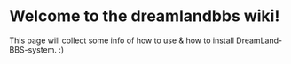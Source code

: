 # Welcome to the dreamlandbbs wiki!

This page will collect some info of how to use & how to install DreamLand-BBS-system. :)